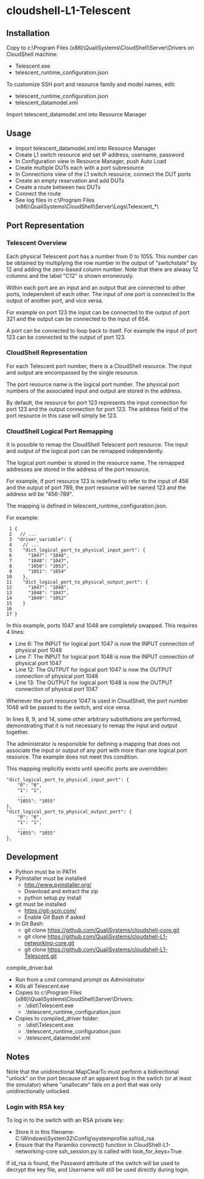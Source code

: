 # cloudshell-L1-Telescent

## Installation
Copy to c:\Program Files (x86)\QualiSystems\CloudShell\Server\Drivers on CloudShell machine:
- Telescent.exe
- telescent_runtime_configuration.json

To customize SSH port and resource family and model names, edit:
- telescent_runtime_configuration.json
- telescent_datamodel.xml

Import telescent_datamodel.xml into Resource Manager

## Usage
- Import telescent_datamodel.xml into Resource Manager
- Create L1 switch resource and set IP address, username, password
- In Configuration view in Resource Manager, push Auto Load
- Create multiple DUTs each with a port subresource
- In Connections view of the L1 switch resource, connect the DUT ports
- Create an empty reservation and add DUTs
- Create a route between two DUTs
- Connect the route
- See log files in c:\Program Files (x86)\QualiSystems\CloudShell\Server\Logs\Telescent_*\


## Port Representation

### Telescent Overview

Each physical Telescent port has a number from 0 to 1055. This number can be obtained by multiplying the row number in the output of "switchstate" by 12 and adding the zero-based column number. Note that there are alwasy 12 columns and the label "C12" is shown erroneously.

Within each port are an input and an output that are connected to other ports, independent of each other. The input of one port is connected to the output of another port, and vice versa.

For example on port 123 the input can be connected to the output of port 321 and the output can be connected to the input of 654.

A port can be connected to loop back to itself. For example the input of port 123 can be connected to the output of port 123.

### CloudShell Representation
For each Telescent port number, there is a CloudShell resource. The input and output are encompassed by the single resource.

The port resource name is the logical port number. The physical port numbers of the associated input and output are stored in the address.

By default, the resource for port 123 represents the input connection for port 123 and the output connection for port 123.  The address field of the port resource in this case will simply be 123.

### CloudShell Logical Port Remapping

It is possible to remap the CloudShell Telescent port resource.
The input and output of the logical port can be remapped independently.

The logical port number is stored in the resource name.
The remapped addresses are stored in the address of the port resource.

For example, if port resource 123 is redefined to refer to the input of 456 and the output of port 789,
the port resource will be named 123 and the address will be "456-789".

The mapping is defined in telescent_runtime_configuration.json.

For example:

     1 {
     2   // ...
     3  "driver_variable": {
     4    // ...
     5    "dict_logical_port_to_physical_input_port": {
     6      "1047": "1048",
     7      "1048": "1047",
     8      "1050": "1053",
     9      "1051": "1054"
    10    },
    11    "dict_logical_port_to_physical_output_port": {
    12      "1047": "1048",
    13      "1048": "1047",
    14      "1049": "1052"
    15    }
    16
    17 }

In this example, ports 1047 and 1048 are completely swapped. This requires 4 lines:
- Line 6: The INPUT for logical port 1047 is now the INPUT connection of physical port 1048
- Line 7: The INPUT for logical port 1048 is now the INPUT connection of physical port 1047
- Line 12: The OUTPUT for logical port 1047 is now the OUTPUT connection of physical port 1048
- Line 13: The OUTPUT for logical port 1048 is now the OUTPUT connection of physical port 1047

Whenever the port resource 1047 is used in CloudShell, the port number 1048 will be passed to the switch, and vice versa.

In lines 8, 9, and 14, some other arbitrary substitutions are performed, demonstrating that it is not necessary to remap the input and output together.

The administrator is responsible for defining a mapping that does not associate the input or output of any port
with more than one logical port resource. The example does not meet this condition.

This mapping implicitly exists until specific ports are overridden:

    "dict_logical_port_to_physical_input_port": {
        "0": "0",
        "1": "1",
        ...
        "1055": "1055"
    },
    "dict_logical_port_to_physical_output_port": {
        "0": "0",
        "1": "1",
        ...
        "1055": "1055"
    },





## Development

- Python must be in PATH
- PyInstaller must be installed
  - http://www.pyinstaller.org/
  - Download and extract the zip
  - python setup.py install
- git must be installed
  - https://git-scm.com/
  - Enable Git Bash if asked
- In Git Bash:
  - git clone https://github.com/QualiSystems/cloudshell-core.git
  - git clone https://github.com/QualiSystems/cloudshell-L1-networking-core.git
  - git clone https://github.com/QualiSystems/cloudshell-L1-Telescent.git

compile_driver.bat
- Run from a cmd command prompt _as Administrator_
- Kills all Telescent.exe 
- Copies to c:\Program Files (x86)\QualiSystems\CloudShell\Server\Drivers:
  - .\dist\Telescent.exe
  - .\telescent_runtime_configuration.json
- Copies to compiled_driver folder:
  - .\dist\Telescent.exe
  - .\telescent_runtime_configuration.json
  - .\telescent_datamodel.xml

## Notes
Note that the unidirectional MapClearTo must perform a bidirectional "unlock" on the port because of an apparent bug in the switch (or at least the simulator) where "unallocate" fails on a port that was only unidirectionally unlocked.

### Login with RSA key
To log in to the switch with an RSA private key:

- Store it in this filename: C:\Windows\System32\Config\systemprofile\.ssh\id_rsa
- Ensure that the Paramiko connect() function in CloudShell-L1-networking-core ssh_session.py is called with look_for_keys=True
 
If id_rsa is found, the Password attribute of the switch will be used to decrypt the key file, and Username will still be used directly during login.
